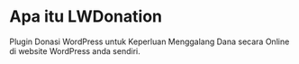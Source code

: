 
# Apa itu LWDonation

Plugin Donasi WordPress untuk Keperluan Menggalang Dana secara Online di website WordPress anda sendiri.

